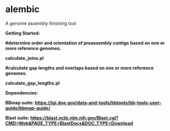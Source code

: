 # alembic
A genome assembly finishing tool

<b>Getting Started:<b>

#determine order and orientation of preassembly contigs based on one or more reference genomes. <p>
calculate_joins.pl


#calculate gap lengths and overlaps based on one or more reference genomes. <p>
calculate_gap_lengths.pl


<b>Dependencies:<b>

BBmap suite:
https://jgi.doe.gov/data-and-tools/bbtools/bb-tools-user-guide/bbmap-guide/

Blast suite:
https://blast.ncbi.nlm.nih.gov/Blast.cgi?CMD=Web&PAGE_TYPE=BlastDocs&DOC_TYPE=Download
